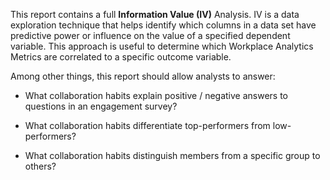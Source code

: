 This report contains a full **Information Value (IV)** Analysis. IV is a data exploration technique that helps identify which columns in a data set have predictive power or influence on the value of a specified dependent variable. This approach is useful to determine which Workplace Analytics Metrics are correlated to a specific outcome variable.

Among other things, this report should allow analysts to answer:

* What collaboration habits explain positive / negative answers to questions in an engagement survey?

* What collaboration habits differentiate top-performers from low-performers?

* What collaboration habits distinguish members from a specific group to others?
